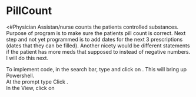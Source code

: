 # PillCount
<#Physician Assistan/nurse counts the patients controlled substances.
Purpose of program is to make sure the patients pill count is correct.
Next step and not yet programmed is to add dates for the next 3
prescriptions (dates that they can be filled).
Another nicety would be different statements if the patient has more 
meds that supposed to instead of negative numbers. I will do this next. 
 
To implement code, in the search bar, type <ISE> and click on 
<Run as administrator>.
This will bring up Powershell.  
At the prompt type <Set-ExecutionPolicy remotesigned>
Click <yes to all>.  
 In the View, click on <script pane> and Copy and paste
 code into Powershell script pane. Hit the green arrow to run the code.
At the prompt in the blue command module at  c:\useres\Your Name\ 
type 
./pc.ps1 
return will run the program
in the date to be entered use mm/dd/yyyy format.
 Below is the code. #>

@'
$ToDate = Get-Date
$PillNum = Read-Host -Prompt 'Input counted pills '

$NxtDate = (Get-Date).ADDDAYS(90)

$DateFilled = Read-Host -Prompt 'Input date on bottle that the Rx was filled '
$PillsTakenDaily = Read-Host -Prompt 'Input Number of pills taken daily '

$TodaysDate = [system.datetime]$ToDate
$DateFilledOnBottle = [system.datetime]$DateFilled


$DateToLastUntill = $DateFilledOnBottle.AddDays(30)


$SupposedToHaveDaysofpillsLeft =  $DateToLastUntill.DayOfYear - $TodaysDate.DayOfYear
write-host "Supposed to have " $SupposedToHaveDaysofpillsLeft " days of pills left to last untill " $DateToLastUntill ".  "


$ActuallyHasDaysofpillsLeft = $PillNum /$PillsTakenDaily
write-host "Actually has " $PillNum " pills left for "  $ActuallyHasDaysofpillsLeft " more days. "
write-host "Supposed to have " ($SupposedToHaveDaysofpillsLeft * $PillsTakenDaily) " pills left to last "  $SupposedToHaveDaysofpillsLeft " more days.  "

$PillDescrepancy = ($SupposedToHaveDaysofpillsLeft * $PillsTakenDaily) - $PillNum
write-host "Deficit in pills = "  $PillDescrepancy ". "
'@ > pc.ps1
